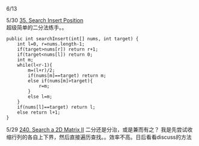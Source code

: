 6/13 []()

5/30 [35. Search Insert Position](https://leetcode.com/problems/search-insert-position/description/)<br>
超级简单的二分法练手。。
```
public int searchInsert(int[] nums, int target) {
    int l=0, r=nums.length-1;
    if(target>nums[r]) return r+1;
    if(target<nums[l]) return 0;
    int m;
    while(l<r-1){
        m=(l+r)/2;
        if(nums[m]==target) return m;
        else if(nums[m]>target){
            r=m;
        }
        else l=m;
    }
    if(nums[l]==target) return l;
    else return l+1;
}
```
5/29 [240. Search a 2D Matrix II](https://leetcode.com/problems/search-a-2d-matrix-ii/description/)
二分还是分治，或是兼而有之？
我是先尝试收缩行列的各自上下界，然后直接遍历查找。。效率不高。日后看看discuss的方法

